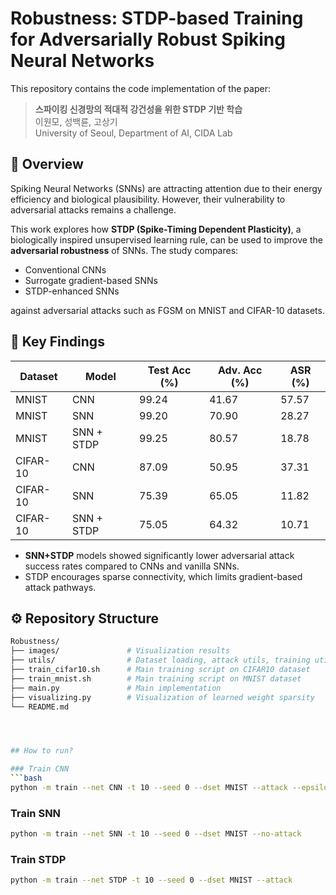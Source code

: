 # Robustness: STDP-based Training for Adversarially Robust Spiking Neural Networks

This repository contains the code implementation of the paper:

> **스파이킹 신경망의 적대적 강건성을 위한 STDP 기반 학습**  
> 이원모, 성백륜, 고상기  
> University of Seoul, Department of AI, CIDA Lab

## 🧠 Overview

Spiking Neural Networks (SNNs) are attracting attention due to their energy efficiency and biological plausibility. However, their vulnerability to adversarial attacks remains a challenge.

This work explores how **STDP (Spike-Timing Dependent Plasticity)**, a biologically inspired unsupervised learning rule, can be used to improve the **adversarial robustness** of SNNs. The study compares:

- Conventional CNNs
- Surrogate gradient-based SNNs
- STDP-enhanced SNNs

against adversarial attacks such as FGSM on MNIST and CIFAR-10 datasets.

## 🧪 Key Findings

| Dataset  | Model       | Test Acc (%) | Adv. Acc (%) | ASR (%)   |
|----------|-------------|--------------|--------------|-----------|
| MNIST    | CNN         | 99.24        | 41.67        | 57.57     |
| MNIST    | SNN         | 99.20        | 70.90        | 28.27     |
| MNIST    | SNN + STDP  | 99.25        | 80.57        | 18.78     |
| CIFAR-10 | CNN         | 87.09        | 50.95        | 37.31     |
| CIFAR-10 | SNN         | 75.39        | 65.05        | 11.82     |
| CIFAR-10 | SNN + STDP  | 75.05        | 64.32        | 10.71     |

- **SNN+STDP** models showed significantly lower adversarial attack success rates compared to CNNs and vanilla SNNs.
- STDP encourages sparse connectivity, which limits gradient-based attack pathways.

## ⚙️ Repository Structure

```bash
Robustness/
├── images/               # Visualization results
├── utils/                # Dataset loading, attack utils, training utilities
├── train_cifar10.sh      # Main training script on CIFAR10 dataset
├── train_mnist.sh        # Main training script on MNIST dataset
├── main.py               # Main implementation
├── visualizing.py        # Visualization of learned weight sparsity
└── README.md




## How to run?

### Train CNN
```bash
python -m train --net CNN -t 10 --seed 0 --dset MNIST --attack --epsilon 0.1
```

### Train SNN
```bash
python -m train --net SNN -t 10 --seed 0 --dset MNIST --no-attack
```

### Train STDP
```bash
python -m train --net STDP -t 10 --seed 0 --dset MNIST --attack
```
